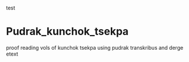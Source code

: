 test
# Pudrak_kunchok_tsekpa
proof reading vols of kunchok tsekpa using pudrak transkribus and derge etext
